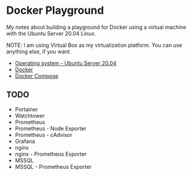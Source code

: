 # Docker Playground

My notes about building a playground for Docker using a virtual machine with the Ubuntu Server 20.04 Linux.

NOTE: I am using Virtual Box as my virtualization platform. You can use anything else, if you want. 

- [Operating system - Ubuntu Server 20.04](docs/os.md)
- [Docker](docs/docker.md)
- [Docker Compose](docs/docker-compose.md)

## TODO

* Portainer
* Watchtower
* Prometheus
* Prometheus - Node Exporter
* Prometheus - cAdvisor
* Grafana
* nginx
* nginx - Prometheus Exporter
* MSSQL
* MSSQL - Prometheus Exporter